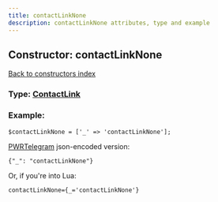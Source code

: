 ```yaml
---
title: contactLinkNone
description: contactLinkNone attributes, type and example
---
```

## Constructor: contactLinkNone  
[Back to constructors index](index.md)






### Type: [ContactLink](../types/ContactLink.md)


### Example:

```
$contactLinkNone = ['_' => 'contactLinkNone'];
```  

[PWRTelegram](https://pwrtelegram.xyz) json-encoded version:

```
{"_": "contactLinkNone"}
```


Or, if you're into Lua:  


```
contactLinkNone={_='contactLinkNone'}

```


